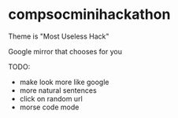 # compsocminihackathon

Theme is "Most Useless Hack"

Google mirror that chooses for you


TODO:
 - make look more like google
 - more natural sentences
 - click on random url
 - morse code mode
